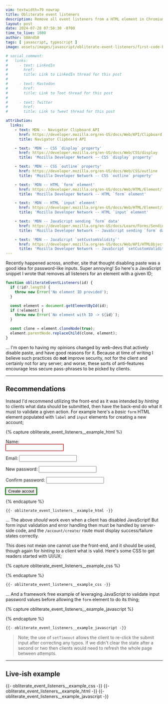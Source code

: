 ```yaml
---
vim: textwidth=79 nowrap
title: Obliterate event listeners
description: Remove all event listeners from a HTML element in Chromium or Firefox based web-browsers
layout: post
date: 2024-07-28 07:50:30 -0700
time_to_live: 1800
author: S0AndS0
tags: [ javascript, typescript ]
image: assets/images/javascript/obliterate-event-listeners/first-code-block.png

# social_comment:
#   links:
#     - text: LinkedIn
#       href: 
#       title: Link to LinkedIn thread for this post
# 
#     - text: Mastodon
#       href: 
#       title: Link to Toot thread for this post
# 
#     - text: Twitter
#       href: 
#       title: Link to Tweet thread for this post

attribution:
  links:
    - text: MDN -- Navigator Clipboard API
      href: https://developer.mozilla.org/en-US/docs/Web/API/Clipboard
      title: Navigator Clipboard API

    - text: 'MDN -- CSS `display` property'
      href: https://developer.mozilla.org/en-US/docs/Web/CSS/display
      title: 'Mozilla Developer Network -- CSS `display` property'

    - text: 'MDN -- CSS `outline` property'
      href: https://developer.mozilla.org/en-US/docs/Web/CSS/outline
      title: 'Mozilla Developer Network -- CSS `outline` property'

    - text: 'MDN -- HTML `form` element'
      href: https://developer.mozilla.org/en-US/docs/Web/HTML/Element/form
      title: 'Mozilla Developer Network -- HTML `form` element'

    - text: 'MDN -- HTML `input` element'
      href: https://developer.mozilla.org/en-US/docs/Web/HTML/Element/input
      title: 'Mozilla Developer Network -- HTML `input` element'

    - text: 'MDN -- JavaScript sending `form` data'
      href: https://developer.mozilla.org/en-US/docs/Learn/Forms/Sending_forms_through_JavaScript
      title: 'Mozilla Developer Network -- JavaScript sending `form` data'

    - text: 'MDN -- JavaScript `setCustomValidity`'
      href: https://developer.mozilla.org/en-US/docs/Web/API/HTMLObjectElement/setCustomValidity
      title: 'Mozilla Developer Network -- JavaScript `setCustomValidity`'
---
```




Recently happened across, another, site that thought disabling paste was a good
idea for password-like inputs.  Super annoying!  So here's a JavaScript snippet
I wrote that removes all listeners for an element with a given ID;

```javascript
function obliterateEventListeners(id) {
  if (!id?.length) {
    throw new Error('No element ID provided');
  }

  const element = document.getElementById(id);
  if (!element) {
    throw new Error(`No element with ID -> ${id}`);
  }

  const clone = element.cloneNode(true);
  element.parentNode.replaceChild(clone, element);
}
```

...  I'm open to having my opinions changed by web-devs that actively disable
paste, and have good reasons for it.  Because at time of writing I believe such
practices do **not** improve security, not for the client and certainly not for
any server; and worse, these sorts of anti-features encourage less secure
pass-phrases to be picked by clients.


______


## Recommendations
[heading__recommendations]: #recommendations


Instead I'd recommend utilizing the front-end as it was intended by _hinting_
to clients what data should be submitted, then have the back-end do what it
must to validate a given action.  For example here's a _basic_ `form` HTML
element populated with `label` and `input` elements for creating a new account;

{% capture obliterate_event_listeners__example_html %}
<form name="create-new-account" action="/account/create/" method="post">
  <label for="user-name">Name:</label>
  <input id="user-name" type="text" minlength="1" required />

  <label for="user-email">Email:</label>
  <input id="user-email" type="email" required />

  <label for="password-new">New password:</label>
  <input id="password-new" type="password" minlength="8" required />

  <label for="password-confirm">Confirm password:</label>
  <input id="password-confirm" type="password" minlength="8" required />

  <input type="submit" value="Create accout" />
</form>
{% endcapture %}

```html
{{- obliterate_event_listeners__example_html -}}
```

... The above _should_ work even when a client has disabled JavaScript!  But
form input validation and error handling then must be handled by server-side
code, and the `/account/create/` route must display success/failure states
correctly.

This does not mean one cannot use the front-end, and it should be used, though
again for _hinting_ to a client what is valid.  Here's some CSS to get readers
started with UI/UX;

{% capture obliterate_event_listeners__example_css %}
<style>
form[name="create-new-account"] > label,
form[name="create-new-account"] > input {
  display: block;
}

form[name="create-new-account"] > label:valid,
form[name="create-new-account"] > input:valid {
  outline: solid green 0.2em;
}

form[name="create-new-account"] > label:not(:placeholder-shown):invalid,
form[name="create-new-account"] > input:not(:placeholder-shown):invalid {
  outline: solid red 0.1em;
}
</style>
{% endcapture %}

```html
{{- obliterate_event_listeners__example_css -}}
```

...  And a framework free example of leveraging JavaScript to validate input
password values before allowing the `form` element to do its thing;

{% capture obliterate_event_listeners__example_javascript %}
<script>
function validateNewAccountPasswords(event) {
  const password_new = document.getElementById('password-new');
  const password_confirm = document.getElementById('password-confirm');

  if (password_new.value !== password_confirm.value) {
    event.preventDefault();

    const message = 'Passowrds need to match';
    password_confirm.setCustomValidity(message);
    console.error(message);

    setTimeout(() => {
      password_confirm.setCustomValidity('');
    }, 1000);
  }
  // Otherwise let the form do what the form do
}

window.addEventListener('load', (loaded_event) => {
  const form = document.querySelector('[name="create-new-account"]');
  form.addEventListener('submit', validateNewAccountPasswords);
});
</script>
{% endcapture %}

```html
{{- obliterate_event_listeners__example_javascript -}}
```

> Note; the use of `setTimeout` allows the client to re-click the submit input
> after correcting any typos.  If we didn't clear the state after a second or
> two then clients would need to refresh the whole page between attempts.


______


## Live-ish example
[heading__liveish_example]: #liveish-example


{{- obliterate_event_listeners__example_css -}}
{{- obliterate_event_listeners__example_html -}}
{{- obliterate_event_listeners__example_javascript -}}

